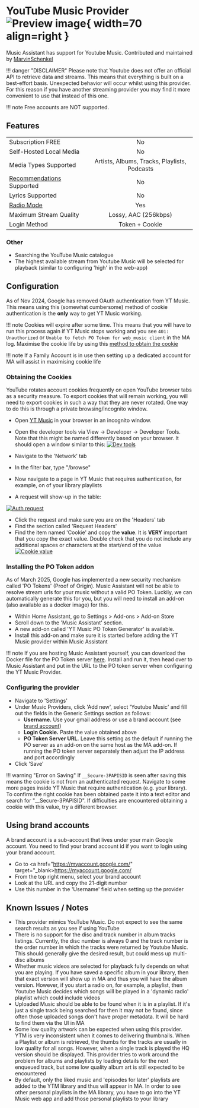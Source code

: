 # YouTube Music Provider ![Preview image](../assets/icons/ytm-icon.svg){ width=70 align=right }

Music Assistant has support for Youtube Music. Contributed and maintained by [MarvinSchenkel](https://github.com/MarvinSchenkel)

!!! danger "DISCLAIMER"
    Please note that Youtube does not offer an official API to retrieve data and streams. This means that everything is built on a best-effort basis. Unexpected behavior will occur whilst using this provider. For this reason if you have another streaming provider you may find it more convenient to use that instead of this one.

!!! note
    Free accounts are NOT supported.

## Features

|           |                     |
|:-----------------------|:---------------------:|
| Subscription FREE | No |
| Self-Hosted Local Media | No |
| Media Types Supported | Artists, Albums, Tracks, Playlists, Podcasts |
| [Recommendations](../ui.md#view-home) Supported | No |
| Lyrics Supported | No |
| [Radio Mode](../ui.md#track-menu) | Yes |
| Maximum Stream Quality | Lossy, AAC (256kbps) |
| Login Method | Token + Cookie |

### Other
- Searching the YouTube Music catalogue
- The highest available stream from Youtube Music will be selected for playback (similar to configuring 'high' in the web-app)

## Configuration

As of Nov 2024, Google has removed OAuth authentication from YT Music. This means using this (somewhat cumbersome) method of cookie authentication is the **only** way to get YT Music working.

!!! note
    Cookies will expire after some time. This means that you will have to run this process again if YT Music stops working and you see `401: Unauthorized` or `Unable to fetch PO Token for web_music client` in the MA log. Maximise the cookie life by using this [method to obtain the cookie](https://github.com/yt-dlp/yt-dlp/wiki/Extractors#exporting-youtube-cookies)

!!! note
    If a Family Account is in use then setting up a dedicated account for MA will assist in maximising cookie life 
    
### Obtaining the Cookies
YouTube rotates account cookies frequently on open YouTube browser tabs as a security measure. To export cookies that will remain working, you will need to export cookies in such a way that they are never rotated. One way to do this is through a private browsing/incognito window.

- Open <a href="http://music.youtube.com/" target="_blank">YT Music</a> in your browser in an incognito window.
- Open the developer tools via View -> Developer -> Developer Tools. Note that this might be named differently based on your browser. It should open a window similar to this:
[![Dev tools](../assets/screenshots/ytmusic-developer-tools.png)](../assets/screenshots/ytmusic-developer-tools.png)

- Navigate to the 'Network' tab
- In the filter bar, type "/browse"
- Now navigate to a page in YT Music that requires authentication, for example, on of your library playlists
- A request will show-up in the table:

[![Auth request](../assets/screenshots/ytmusic-auth-request.png)](../assets/screenshots/ytmusic-auth-request.png)

- Click the request and make sure you are on the 'Headers' tab
- Find the section called 'Request Headers'
- Find the item named 'Cookie' and copy the **value**. It is **VERY** important that you copy the exact value. Double check that you do not include any additional spaces or characters at the start/end of the value
[![Cookie value](../assets/screenshots/ytmusic-cookie-value.png)](../assets/screenshots/ytmusic-cookie-value.png)

### Installing the PO Token addon
As of March 2025, Google has implemented a new security mechanism called 'PO Tokens' (Proof of Origin). Music Assistant will not be able to resolve stream urls for your music without a valid PO Token. Luckily, we can automatically generate this for you, but you will need to install an add-on (also available as a docker image) for this.

- Within Home Assistant, go to Settings > Add-ons > Add-on Store
- Scroll down to the 'Music Assistant' section.
- A new add-on called 'YT Music PO Token Generator' is available.
- Install this add-on and make sure it is started before adding the YT Music provider within Music Assistant

!!! note
    If you are hosting Music Assistant yourself, you can download the Docker file for the PO Token server [here](https://github.com/Brainicism/bgutil-ytdlp-pot-provider). Install and run it, then head over to Music Assistant and put in the URL to the PO token server when configuring the YT Music Provider.

### Configuring the provider 
- Navigate to 'Settings'
- Under Music Providers, click 'Add new', select 'Youtube Music' and fill out the fields in the Generic Settings section as follows:
    - <b>Username.</b> Use your gmail address or use a brand account (see [brand account](#using-brand-accounts))
    - <b>Login Cookie.</b> Paste the value obtained above
    - <b>PO Token Server URL.</b> Leave this setting as the default if running the PO server as an add-on on the same host as the MA add-on. If running the PO token server separately then adjust the IP address and port accordingly
- Click 'Save'

!!! warning "Error on Saving"
    If `__Secure-3PAPISID` is seen after saving this means the cookie is not from an authenticated request. Navigate to some more pages inside YT Music that require authentication (e.g. your library). To confirm the right cookie has been obtained paste it into a text editor and search for "__Secure-3PAPISID". If difficulties are encountered obtaining a cookie with this value, try a different browser.

## Using brand accounts
A brand account is a sub-account that lives under your main Google account. You need to find your brand account id if you want to login using your brand account.

- Go to <a href="https://myaccount.google.com/" target="_blank>https://myaccount.google.com/</a>
- From the top right menu, select your brand account
- Look at the URL and copy the 21-digit number
- Use this number in the 'Username' field when setting up the provider

## Known Issues / Notes

- This provider mimics YouTube Music. Do not expect to see the same search results as you see if using YouTube
- There is no support for the disc and track number in album tracks listings. Currently, the disc number is always 0 and the track number is the order number in which the tracks were returned by Youtube Music. This should generally give the desired result, but could mess up multi-disc albums
- Whether music videos are selected for playback fully depends on what you are playing. If you have saved a specific album in your library, then that exact version will show up in MA and thus you will have the album version. However, if you start a radio on, for example, a playlist, then Youtube Music decides which songs will be played in a 'dynamic radio' playlist which could include videos
- Uploaded Music should be able to be found when it is in a playlist. If it's just a single track being searched for then it may not be found, since often those uploaded songs don't have proper metadata. It will be hard to find them via the UI in MA
- Some low quality artwork can be expected when using this provider. YTM is very inconsistent when it comes to delivering thumbnails. When a Playlist or album is retrieved, the thumbs for the tracks are usually in low quality for all songs. However, when a single track is played the HQ version should be displayed. This provider tries to work around the problem for albums and playlists by loading details for the next enqueued track, but some low quality album art is still expected to be encountered
- By default, only the liked music and 'episodes for later' playlists are added to the YTM library and thus will appear in MA. In order to see other personal playlists in the MA library, you have to go into the YT Music web app and add those personal playlists to your library

